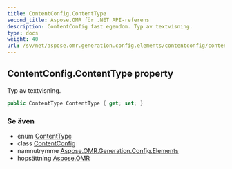 ```yaml
---
title: ContentConfig.ContentType
second_title: Aspose.OMR för .NET API-referens
description: ContentConfig fast egendom. Typ av textvisning.
type: docs
weight: 40
url: /sv/net/aspose.omr.generation.config.elements/contentconfig/contenttype/
---
```

## ContentConfig.ContentType property

Typ av textvisning.

```csharp
public ContentType ContentType { get; set; }
```

### Se även

* enum [ContentType](../../../aspose.omr.generation.config.enums/contenttype/)
* class [ContentConfig](../)
* namnutrymme [Aspose.OMR.Generation.Config.Elements](../../contentconfig/)
* hopsättning [Aspose.OMR](../../../)


